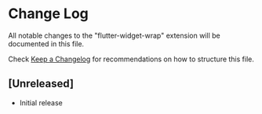 # Change Log

All notable changes to the "flutter-widget-wrap" extension will be documented in this file.

Check [Keep a Changelog](http://keepachangelog.com/) for recommendations on how to structure this file.

## [Unreleased]

- Initial release
